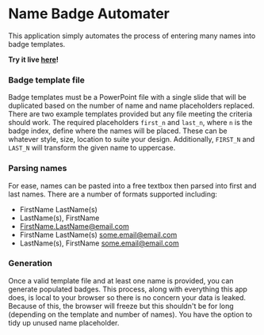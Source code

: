 # Name Badge Automater

This application simply automates the process of entering many names into badge templates. 

**Try it live [here](https://tdashworth.github.io/name-badge-automater/)!**

### Badge template file

Badge templates must be a PowerPoint file with a single slide that will be duplicated based on the number of name and name placeholders replaced. There are two example templates provided but any file meeting the criteria should work. The required placeholders `first_n` and `last_n`, where `n` is the badge index, define where the names will be placed. These can be whatever style, size, location to suite your design. Additionally, `FIRST_N` and `LAST_N` will transform the given name to uppercase. 

### Parsing names

For ease, names can be pasted into a free textbox then parsed into first and last names. There are a number of formats supported including: 
- FirstName LastName(s)
- LastName(s), FirstName
- FirstName.LastName@email.com
- FirstName LastName(s) <some.email@email.com>
- LastName(s), FirstName <some.email@email.com>

### Generation

Once a valid template file and at least one name is provided, you can generate populated badges. This process, along with everything this app does, is local to your browser so there is no concern your data is leaked. Because of this, the browser will freeze but this shouldn't be for long (depending on the template and number of names). You have the option to tidy up unused name placeholder. 
